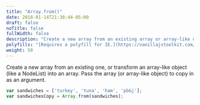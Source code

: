 ```yaml
---
title: "Array.from()"
date: 2018-01-14T21:38:44-05:00
draft: false
noTitle: false
fullWidth: false
description: "Create a new array from an existing array or array-like object."
polyfills: "[Requires a polyfill for IE.](https://vanillajstoolkit.com/polyfills/arrayfrom/)"
weight: 50
---
```


Create a new array from an existing one, or transform an array-like object (like a NodeList) into an array. Pass the array (or array-like object) to copy in as an argument.

```javascript
var sandwiches = ['turkey', 'tuna', 'ham', 'pb&j'];
var sandwichesCopy = Array.from(sandwiches);
```